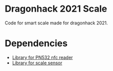 # Dragonhack 2021 Scale
Code for smart scale made for dragonhack 2021.

# Dependencies
- [Library for PN532 nfc reader](https://github.com/adafruit/Adafruit_CircuitPython_PN532)
- [Library for scale sensor](https://github.com/tatobari/hx711py)
